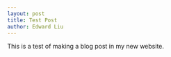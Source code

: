 ```yaml
---
layout: post
title: Test Post 
author: Edward Liu
---
```


This is a test of making a blog post in my new website.
